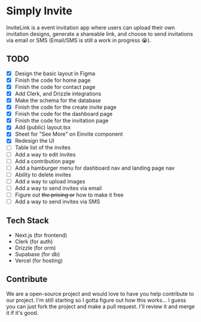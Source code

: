 # Simply Invite
InviteLink is a event invitation app where users can upload their own invitation designs, generate a shareable link, and choose to send invitations via email or SMS (Email/SMS is still a work in progress 😭).

## TODO
- [x] Design the basic layout in Figma
- [x] Finish the code for home page
- [x] Finish the code for contact page
- [x] Add Clerk, and Drizzle integrations
- [x] Make the schema for the database
- [x] Finish the code for the create invite page
- [x] Finish the code for the dashboard page
- [x] Finish the code for the invitation page
- [x] Add (public) layout.tsx
- [x] Sheet for "See More" on Einvite component
- [x] Redesign the UI
- [ ] Table list of the invites
- [ ] Add a way to edit invites
- [ ] Add a contribution page
- [ ] Add a hamburger menu for dashboard nav and landing page nav
- [ ] Ability to delete invites
- [ ] Add a way to upload images
- [ ] Add a way to send invites via email
- [ ] Figure out ~~the pricing or~~ how to make it free
- [ ] Add a way to send invites via SMS

## Tech Stack
- Next.js (for frontend)
- Clerk (for auth)
- Drizzle (for orm)
- Supabase (for db)
- Vercel (for hosting)

## Contribute
We are a open-source project and would love to have you help contribute to our project. I'm still starting so I gotta figure out how this works... I guess you can just fork the project and make a pull request. I'll review it and merge it if it's good.